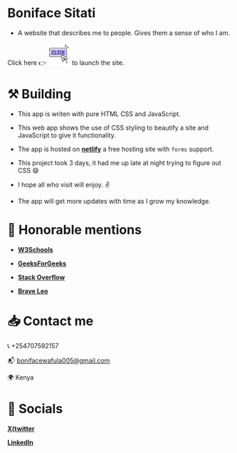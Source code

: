 # Boniface Sitati
- A website that describes me to people. Gives them a sense of who I am.

Click here 👉️ [<img src="icons/click.png" width="50" height="auto" alt="**My Site**">](https://boniface-sitati.netlify.app/) to launch the site.

# ⚒️ Building

- This app is writen with pure HTML CSS and JavaScript.

- This web app shows the use of CSS styling to beautify a site and JavaScript to give it functionality.

- The app is hosted on **[netlify](https://www.netlify.com/)** a free hosting site with `forms` support.

- This project took 3 days, it had me up late at night trying to figure out CSS 😄

- I hope all who visit will enjoy. ✌️

- The app will get more updates with time as I grow my knowledge.

# 👏 Honorable mentions

- [**W3Schools**](https://www.w3schools.com/)

- [**GeeksForGeeks**](https://www.geeksforgeeks.org/)

- [**Stack Overflow**](https://stackoverflow.com/)

- [**Brave Leo**](https://brave.com/leo/)

# 📥️ Contact me

📞 +254707592157

📬️ bonifacewafula005@gmail.com

🌍️ Kenya

# 👥 Socials

[**X(twitter**](https://x.com/bit_worm_)

[**LinkedIn**](https://www.linkedin/in/boniface-sitati-z11)
